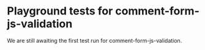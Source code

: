 # Playground tests for comment-form-js-validation
We are still awaiting the first test run for comment-form-js-validation.
